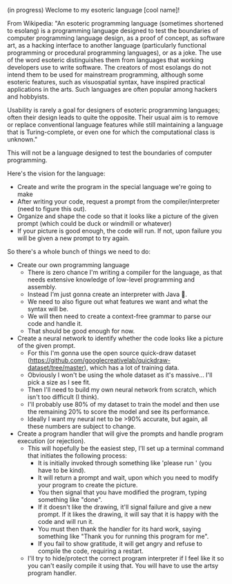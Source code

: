 (in progress)
Weclome to my esoteric language [cool name]!

From Wikipedia:
"An esoteric programming language (sometimes shortened to esolang) is a programming language designed to test the boundaries of computer programming language design, as a proof of concept, as software art, as a hacking interface to another language (particularly functional programming or procedural programming languages), or as a joke. The use of the word esoteric distinguishes them from languages that working developers use to write software. The creators of most esolangs do not intend them to be used for mainstream programming, although some esoteric features, such as visuospatial syntax, have inspired practical applications in the arts. Such languages are often popular among hackers and hobbyists.

Usability is rarely a goal for designers of esoteric programming languages; often their design leads to quite the opposite. Their usual aim is to remove or replace conventional language features while still maintaining a language that is Turing-complete, or even one for which the computational class is unknown."

This will not be a language designed to test the boundaries of computer programming.

Here's the vision for the language:
  - Create and write the program in the special language we're going to make
  - After writing your code, request a prompt from the compiler/interpreter (need to figure this out).
  - Organize and shape the code so that it looks like a picture of the given prompt (which could be duck or windmill or whatever)
  - If your picture is good enough, the code will run. If not, upon failure you will be given a new prompt to try again.


So there's a whole bunch of things we need to do:
  - Create our own programming language
    - There is zero chance I'm writing a compiler for the language, as that needs extensive knowledge of low-level programming and assembly.
    - Instead I'm just gonna create an interpreter with Java 🙂.
    - We need to also figure out what features we want and what the syntax will be.
    - We will then need to create a context-free grammar to parse our code and handle it.
    - That should be good enough for now.
  - Create a neural network to identify whether the code looks like a picture of the given prompt.
    - For this I'm gonna use the open source quick-draw dataset (https://github.com/googlecreativelab/quickdraw-dataset/tree/master), which has a lot of training data.
    - Obviously I won't be using the whole dataset as it's massive... I'll pick a size as I see fit.
    - Then I'll need to build my own neural network from scratch, which isn't too difficult (I think).
    - I'll probably use 80% of my dataset to train the model and then use the remaining 20% to score the model and see its performance.
    - Ideally I want my neural net to be >90% accurate, but again, all these numbers are subject to change.
  - Create a program handler that will give the prompts and handle program execution (or rejection).
    - This will hopefully be the easiest step, I'll set up a terminal command that initiates the following process:
      - It is initially invoked through something like 'please run <program>' (you have to be kind).
      - It will return a prompt and wait, upon which you need to modify your program to create the picture.
      - You then signal that you have modified the program, typing something like "done".
      - If it doesn't like the drawing, it'll signal failure and give a new prompt. If it likes the drawing, it will say that it is happy with the code and will run it. 
      - You must then thank the handler for its hard work, saying something like "Thank you for running this program for me".
      - If you fail to show gratitude, it will get angry and refuse to compile the code, requiring a restart.
    - I'll try to hide/protect the correct program interpreter if I feel like it so you can't easily compile it using that. You will have to use the artsy program handler.
   
